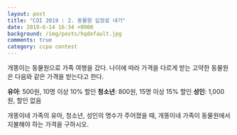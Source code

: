 ```yaml
---
layout: post
title: "COI 2019 : 2. 동물원 입장료 내기"
date: 2019-6-14 16:34 +0900
background: /img/posts/hqdefault.jpg
comments: true
category: ccpa contest
---
```


개똥이는 동물원으로 가족 여행을 갔다. 나이에 따라 가격을 다르게 받는 고약한 동물원은 다음와 같은 가격을 받는다고 한다.

**유아**: 500원, 10명 이상 10% 할인
**청소년**: 800원, 15명 이상 15% 할인
**성인**: 1,000원, 할인 없음

개똥이네 가족의 유아, 청소년, 성인의 명수가 주어졌을 때, 개똥이네 가족이 동물원에서 지불해야 하는 가격을 구하시오.

